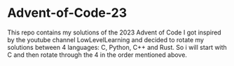 # Advent-of-Code-23
This repo contains my solutions of the 2023 Advent of Code
I got inspired by the youtube channel LowLevelLearning and decided to rotate my solutions between 4 languages: C, Python, C++ and Rust.
So i will start with C and then rotate through the 4 in the order mentioned above.
